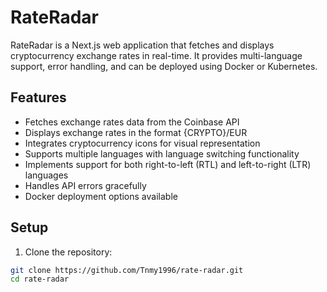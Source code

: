 # RateRadar

RateRadar is a Next.js web application that fetches and displays cryptocurrency exchange rates in real-time. It provides multi-language support, error handling, and can be deployed using Docker or Kubernetes.

## Features

-   Fetches exchange rates data from the Coinbase API
-   Displays exchange rates in the format {CRYPTO}/EUR
-   Integrates cryptocurrency icons for visual representation
-   Supports multiple languages with language switching functionality
-   Implements support for both right-to-left (RTL) and left-to-right (LTR) languages
-   Handles API errors gracefully
-   Docker deployment options available

## Setup

1. Clone the repository:

```bash
git clone https://github.com/Tnmy1996/rate-radar.git
cd rate-radar
```
